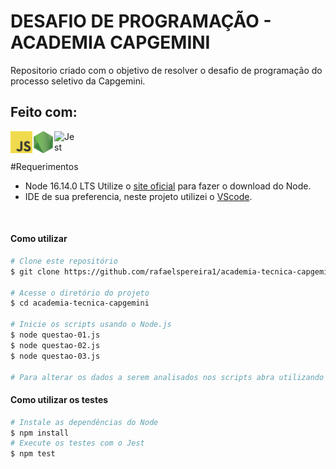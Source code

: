 # DESAFIO DE PROGRAMAÇÃO - ACADEMIA CAPGEMINI

Repositorio criado com o objetivo de resolver o desafio de programação do processo seletivo da Capgemini.

## Feito com:

<img align="left" alt="JavaScript" width="35px" src="https://raw.githubusercontent.com/github/explore/80688e429a7d4ef2fca1e82350fe8e3517d3494d/topics/javascript/javascript.png" />
<img align="left" alt="Node.Js" width="35px" src="https://raw.githubusercontent.com/github/explore/80688e429a7d4ef2fca1e82350fe8e3517d3494d/topics/nodejs/nodejs.png" />
<img align="left" alt="Jest" width="35px" src="https://camo.githubusercontent.com/f2c80b28082b1568bf6ae3e4b999dcf6916e4f7ef611aa48efed85198ebe53a9/68747470733a2f2f6a6573746a732e696f2f696d672f6a6573742e706e67" />


<br>
<br>

#Requerimentos
- Node 16.14.0 LTS
Utilize o [site oficial](https://nodejs.org/en/) para fazer o download do Node.
- IDE de sua preferencia, neste projeto utilizei o [VScode](https://code.visualstudio.com/).
<br>

#### Como utilizar

```sh
# Clone este repositório
$ git clone https://github.com/rafaelspereira1/academia-tecnica-capgemini

# Acesse o diretório do projeto
$ cd academia-tecnica-capgemini

# Inicie os scripts usando o Node.js
$ node questao-01.js
$ node questao-02.js
$ node questao-03.js

# Para alterar os dados a serem analisados nos scripts abra utilizando sua IDE ou editor de texto de preferencia e altere nos campos indicados por comentarios.

```

#### Como utilizar os testes

```sh
# Instale as dependências do Node
$ npm install
# Execute os testes com o Jest
$ npm test

```


